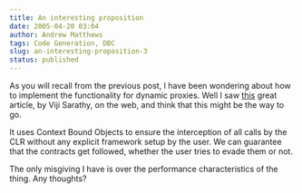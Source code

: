 ```yaml
---
title: An interesting proposition
date: 2005-04-20 03:04
author: Andrew Matthews
tags: Code Generation, DBC
slug: an-interesting-proposition-3
status: published
---
```


As you will recall from the previous post, I have been wondering about how to implement the functionality for dynamic proxies. Well I saw [this](http://www.theserverside.net/articles/showarticle.tss?id=AspectOrientingNET) great article, by Viji Sarathy, on the web, and think that this might be the way to go.

It uses Context Bound Objects to ensure the interception of all calls by the CLR without any explicit framework setup by the user. We can guarantee that the contracts get followed, whether the user tries to evade them or not.

The only misgiving I have is over the performance characteristics of the thing. Any thoughts?
